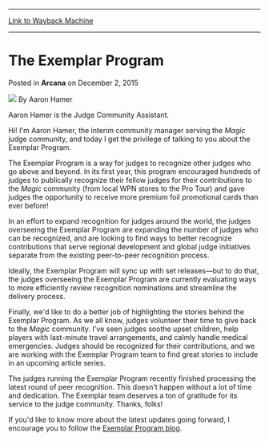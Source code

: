 
---
[Link to Wayback Machine](https://web.archive.org/web/20160330021519/http://magic.wizards.com/en/articles/archive/arcana/exemplar-program-2015-12-02)

[_metadata_:author]:- "Aaron Hamer"
[_metadata_:description]:- "Judges love judges as much as we all do, and the Exemplar Program gives them a way to recognize the hard work and dedication of their peers."
[_metadata_:generator]:- "Drupal 7 (http://drupal.org)"
[_metadata_:node]:- "937246"
[_metadata_:publish_date]:- "2015-12-02"
[_metadata_:source]:- "div-main-content"
[_metadata_:title]:- "The Exemplar Program"
[_metadata_:wayback_capture_timestamp]:- "2016-03-30 02:15:19"
[_metadata_:wayback_raw_url]:- "https://web.archive.org/web/20160330021519id_/http://magic.wizards.com/en/articles/archive/arcana/exemplar-program-2015-12-02"
[_metadata_:wayback_url]:- "http://magic.wizards.com/en/articles/archive/arcana/exemplar-program-2015-12-02"
---


The Exemplar Program
====================



 Posted in **Arcana**
 on December 2, 2015 






![](http://magic.wizards.com/sites/mtg/files/styles/auth_small/public/images/person/authorpic_Aaron-Hamer.jpg?itok=eNV2j8wp)
By Aaron Hamer




 Aaron Hamer is the Judge Community Assistant. 






Hi! I'm Aaron Hamer, the interim community manager serving the *Magic* judge community, and today I get the privilege of talking to you about the Exemplar Program.


The Exemplar Program is a way for judges to recognize other judges who go above and beyond. In its first year, this program encouraged hundreds of judges to publically recognize their fellow judges for their contributions to the *Magic* community (from local WPN stores to the Pro Tour) and gave judges the opportunity to receive more premium foil promotional cards than ever before!


In an effort to expand recognition for judges around the world, the judges overseeing the Exemplar Program are expanding the number of judges who can be recognized, and are looking to find ways to better recognize contributions that serve regional development and global judge initiatives separate from the existing peer-to-peer recognition process.


Ideally, the Exemplar Program will sync up with set releases—but to do that, the judges overseeing the Exemplar Program are currently evaluating ways to more efficiently review recognition nominations and streamline the delivery process.


Finally, we'd like to do a better job of highlighting the stories behind the Exemplar Program. As we all know, judges volunteer their time to give back to the *Magic* community. I've seen judges soothe upset children, help players with last-minute travel arrangements, and calmly handle medical emergencies. Judges should be recognized for their contributions, and we are working with the Exemplar Program team to find great stories to include in an upcoming article series.


The judges running the Exemplar Program recently finished processing the latest round of peer recognition. This doesn't happen without a lot of time and dedication. The Exemplar team deserves a ton of gratitude for its service to the judge community. Thanks, folks!


If you'd like to know more about the latest updates going forward, I encourage you to follow the [Exemplar Program blog](http://blogs.magicjudges.org/exemplar/).







